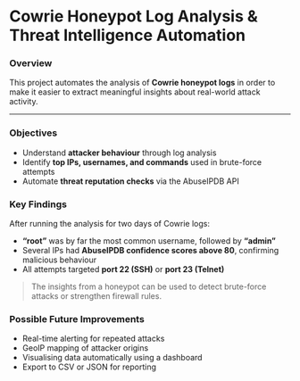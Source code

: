 # Cowrie Honeypot Log Analysis & Threat Intelligence Automation

### Overview
This project automates the analysis of **Cowrie honeypot logs** in order to make it easier to extract meaningful insights about real-world attack activity.  

---

### Objectives
- Understand **attacker behaviour** through log analysis  
- Identify **top IPs, usernames, and commands** used in brute-force attempts  
- Automate **threat reputation checks** via the AbuseIPDB API
  
###  Key Findings
After running the analysis for two days of Cowrie logs:
- **“root”** was by far the most common username, followed by **“admin”**  
- Several IPs had **AbuseIPDB confidence scores above 80**, confirming malicious behaviour  
- All attempts targeted **port 22 (SSH)** or **port 23 (Telnet)** 

> The insights from a honeypot can be used to detect brute-force attacks or strengthen firewall rules.

### Possible Future Improvements
- Real-time alerting for repeated attacks
- GeoIP mapping of attacker origins
- Visualising data automatically using a dashboard
- Export to CSV or JSON for reporting


